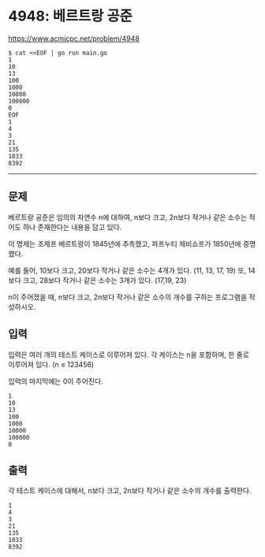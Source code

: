 # 4948: 베르트랑 공준

https://www.acmicpc.net/problem/4948

```
$ cat <<EOF | go run main.go
1
10
13
100
1000
10000
100000
0
EOF
1
4
3
21
135
1033
8392
```

---

## 문제

베르트랑 공준은 임의의 자연수 n에 대하여, n보다 크고, 2n보다 작거나 같은 소수는
적어도 하나 존재한다는 내용을 담고 있다.

이 명제는 조제프 베르트랑이 1845년에 추측했고, 파프누티 체비쇼프가 1850년에
증명했다.

예를 들어, 10보다 크고, 20보다 작거나 같은 소수는 4개가 있다. (11, 13, 17, 19)
또, 14보다 크고, 28보다 작거나 같은 소수는 3개가 있다. (17,19, 23)

n이 주어졌을 때, n보다 크고, 2n보다 작거나 같은 소수의 개수를 구하는 프로그램을
작성하시오.

## 입력

입력은 여러 개의 테스트 케이스로 이루어져 있다. 각 케이스는 n을 포함하며, 한
줄로 이루어져 있다. (n ≤ 123456)

입력의 마지막에는 0이 주어진다.

```
1
10
13
100
1000
10000
100000
0
```

## 출력

각 테스트 케이스에 대해서, n보다 크고, 2n보다 작거나 같은 소수의 개수를
출력한다.

```
1
4
3
21
135
1033
8392
```
